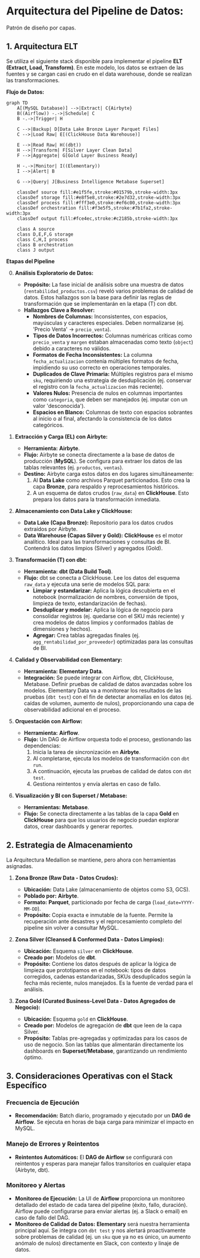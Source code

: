 # Arquitectura del Pipeline de Datos:

Patrón de diseño por capas.

## 1. Arquitectura ELT

Se utiliza el siguiente stack disponible para implementar el pipeline **ELT (Extract, Load, Transform)**. En este modelo, los datos se extraen de las fuentes y se cargan casi en crudo en el data warehouse, donde se realizan las transformaciones.

**Flujo de Datos:**

```mermaid
graph TD
    A[(MySQL Database)] -->|Extract| C{Airbyte}
    B((Airflow)) -.->|Schedule| C
    B -.->|Trigger| H

    C -->|Backup| D[Data Lake Bronze Layer Parquet Files]
    C -->|Load Raw| E[(ClickHouse Data Warehouse)]

    E -->|Read Raw| H((dbt))
    H -->|Transform| F[Silver Layer Clean Data]
    F -->|Aggregate| G[Gold Layer Business Ready]

    H -.->|Monitor| I((Elementary))
    I -->|Alert| B

    G -->|Query| J[Business Intelligence Metabase Superset]

    classDef source fill:#e1f5fe,stroke:#01579b,stroke-width:3px
    classDef storage fill:#e8f5e8,stroke:#2e7d32,stroke-width:3px
    classDef process fill:#fff3e0,stroke:#ef6c00,stroke-width:3px
    classDef orchestration fill:#f3e5f5,stroke:#7b1fa2,stroke-width:3px
    classDef output fill:#fce4ec,stroke:#c2185b,stroke-width:3px

    class A source
    class D,E,F,G storage
    class C,H,I process
    class B orchestration
    class J output
```

**Etapas del Pipeline**

0.  **Análisis Exploratorio de Datos:**
    *   **Propósito:** La fase inicial de análisis sobre una muestra de datos (`rentabilidad_productos.csv`) reveló varios problemas de calidad de datos. Estos hallazgos son la base para definir las reglas de transformación que se implementarán en la etapa (T) con dbt.
    *   **Hallazgos Clave a Resolver:**
        *   **Nombres de Columnas:** Inconsistentes, con espacios, mayúsculas y caracteres especiales. Deben normalizarse (ej. 'Precio Venta' -> `precio_venta`).
        *   **Tipos de Datos Incorrectos:** Columnas numéricas críticas como `precio_venta` y `margen` estaban almacenadas como texto (`object`) debido a caracteres no válidos.
        *   **Formatos de Fecha Inconsistentes:** La columna `fecha_actualizacion` contenía múltiples formatos de fecha, impidiendo su uso correcto en operaciones temporales.
        *   **Duplicados de Clave Primaria:** Múltiples registros para el mismo `sku`, requiriendo una estrategia de desduplicación (ej. conservar el registro con la `fecha_actualizacion` más reciente).
        *   **Valores Nulos:** Presencia de nulos en columnas importantes como `categoria`, que deben ser manejados (ej. imputar con un valor 'desconocida').
        *   **Espacios en Blanco:** Columnas de texto con espacios sobrantes al inicio o al final, afectando la consistencia de los datos categóricos.

1.  **Extracción y Carga (EL) con Airbyte:**
    *   **Herramienta:** **Airbyte**.
    *   **Flujo:** Airbyte se conecta directamente a la base de datos de producción (**MySQL**). Se configura para extraer los datos de las tablas relevantes (ej. `productos`, `ventas`).
    *   **Destino:** Airbyte carga estos datos en dos lugares simultáneamente:
        1.  Al **Data Lake** como archivos Parquet particionados. Esto crea la capa **Bronze**, para respaldo y reprocesamientos históricos.
        2.  A un esquema de datos crudos (`raw_data`) en **ClickHouse**. Esto prepara los datos para la transformación inmediata.

2.  **Almacenamiento con Data Lake y ClickHouse:**
    *   **Data Lake (Capa Bronze):** Repositorio para los datos crudos extraídos por Airbyte.
    *   **Data Warehouse (Capas Silver y Gold):** **ClickHouse** es el motor analítico. Ideal para las transformaciones y consultas de BI. Contendrá los datos limpios (Silver) y agregados (Gold).

3.  **Transformación (T) con dbt:**
    *   **Herramienta:** **dbt (Data Build Tool)**.
    *   **Flujo:** dbt se conecta a ClickHouse. Lee los datos del esquema `raw_data` y ejecuta una serie de modelos SQL para:
        *   **Limpiar y estandarizar:** Aplica la lógica descubierta en el notebook (normalización de nombres, conversión de tipos, limpieza de texto, estandarización de fechas).
        *   **Desduplicar y modelar:** Aplica la lógica de negocio para consolidar registros (ej. quedarse con el SKU más reciente) y crea modelos de datos limpios y conformados (tablas de dimensiones y hechos).
        *   **Agregar:** Crea tablas agregadas finales (ej. `agg_rentabilidad_por_proveedor`) optimizadas para las consultas de BI.

4.  **Calidad y Observabilidad con Elementary:**
    *   **Herramienta:** **Elementary Data**.
    *   **Integración:** Se puede integrar con Airflow, dbt, ClickHouse, Metabase. Definir pruebas de calidad de datos avanzadas sobre los modelos. Elementary Data va a monitorear los resultados de las pruebas (`dbt test`) con el fin de detectar anomalías en los datos (ej. caídas de volumen, aumento de nulos), proporcionando una capa de observabilidad adicional en el proceso.

5.  **Orquestación con Airflow:**
    *   **Herramienta:** **Airflow**.
    *   **Flujo:** Un DAG de Airflow orquesta todo el proceso, gestionando las dependencias:
        1.  Inicia la tarea de sincronización en **Airbyte**.
        2.  Al completarse, ejecuta los modelos de transformación con `dbt run`.
        3.  A continuación, ejecuta las pruebas de calidad de datos con `dbt test`.
        4.  Gestiona reintentos y envía alertas en caso de fallo.

6.  **Visualización y BI con Superset / Metabase:**
    *   **Herramientas:** **Metabase**.
    *   **Flujo:** Se conecta directamente a las tablas de la capa **Gold** en **ClickHouse** para que los usuarios de negocio puedan explorar datos, crear dashboards y generar reportes.

## 2. Estrategia de Almacenamiento

La Arquitectura Medallion se mantiene, pero ahora con herramientas asignadas.

1.  **Zona Bronze (Raw Data - Datos Crudos):**
    *   **Ubicación:** Data Lake (almacenamiento de objetos como S3, GCS).
    *   **Poblado por:** **Airbyte**.
    *   **Formato:** **Parquet**, particionado por fecha de carga (`load_date=YYYY-MM-DD`).
    *   **Propósito:** Copia exacta e inmutable de la fuente. Permite la recuperación ante desastres y el reprocesamiento completo del pipeline sin volver a consultar MySQL.

2.  **Zona Silver (Cleansed & Conformed Data - Datos Limpios):**
    *   **Ubicación:** Esquema `silver` en **ClickHouse**.
    *   **Creado por:** Modelos de **dbt**.
    *   **Propósito:** Contiene los datos después de aplicar la lógica de limpieza que prototipamos en el notebook: tipos de datos corregidos, cadenas estandarizadas, SKUs desduplicados según la fecha más reciente, nulos manejados. Es la fuente de verdad para el análisis.

3.  **Zona Gold (Curated Business-Level Data - Datos Agregados de Negocio):**
    *   **Ubicación:** Esquema `gold` en **ClickHouse**.
    *   **Creado por:** Modelos de agregación de **dbt** que leen de la capa Silver.
    *   **Propósito:** Tablas pre-agregadas y optimizadas para los casos de uso de negocio. Son las tablas que alimentarán directamente los dashboards en **Superset/Metabase**, garantizando un rendimiento óptimo.

## 3. Consideraciones Operativas con el Stack Específico

### Frecuencia de Ejecución

*   **Recomendación:** Batch diario, programado y ejecutado por un **DAG de Airflow**. Se ejecuta en horas de baja carga para minimizar el impacto en MySQL.

### Manejo de Errores y Reintentos

*   **Reintentos Automáticos:** El **DAG de Airflow** se configurará con reintentos y esperas para manejar fallos transitorios en cualquier etapa (Airbyte, dbt).

### Monitoreo y Alertas

*   **Monitoreo de Ejecución:** La UI de **Airflow** proporciona un monitoreo detallado del estado de cada tarea del pipeline (éxito, fallo, duración). Airflow puede configurarse para enviar alertas (ej. a Slack o email) en caso de fallo del DAG.
*   **Monitoreo de Calidad de Datos:** **Elementary** será nuestra herramienta principal aquí. Se integra con `dbt test` y nos alertará proactivamente sobre problemas de calidad (ej. un `sku` que ya no es único, un aumento anómalo de nulos) directamente en Slack, con contexto y linaje de datos.
